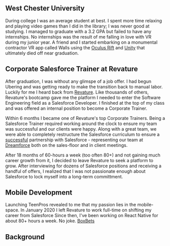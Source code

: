 ## West Chester University
During college I was an average student at best. I spent more time relaxing and playing video games than I did in the library; I was never good at studying. I managed to graduate with a 3.2 GPA but failed to have any internships. No internships was the result of me falling in love with VR during my junior year. A friend and I started embarking on a monumental contractor VR app called Walls using the [Oculus Rift](https://www.oculus.com/) and [Unity](https://unity.com/) that ultimately died off near graduation.

## Corporate Salesforce Trainer at Revature
After graduation, I was without any glimspe of a job offer. I had begun Ubering and was getting ready to make the transition back to manual labor. Luckily for me I heard back from [Revature](revature.com). Like thousands of others, Revature's bootcamp gave me the platform I needed to enter the Software Engineering field as a Salesforce Developer. I finished at the top of my class and was offered an internal position to become a Corporate Trainer.

Within 6 months I became one of Revature's top Corporate Trainers. Being a Salesforce Trainer required working around the clock to ensure my team was successful and our clients were happy. Along with a great team, we were able to completely restructure the Salesforce curriculum to ensure a [successful](https://www.linkedin.com/posts/revature_revature-becomes-a-trailhead-academy-authorized-activity-6668154566971797505-9cKd) partnership with Salesforce - representing our team at [Dreamforce](https://www.linkedin.com/posts/matthew-ruiz-099253116_revature-activity-6600111401044369409-PdsE) both on the sales-floor and in client meetings.

After 18 months of 60-hours a week (too often 80+) and not gaining much career growth from it, I decided to leave Revature to seek a platform to grow. After interviewing for dozens of Salesforce positions and receiving a handful of offers, I realized that I was not passionate enough about Salesforce to lock myself into a long-term committment.  

## Mobile Development
Launching TeenPros revealed to me that my passion lies in the mobile-space. In January 2020 I left Revature to work full-time on shifting my career from Salesforce
Since then, I've been working on React Native for about 80+ hours a week. No joke. [BoxBets](boxbetsapp.com)

## Background


